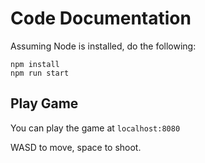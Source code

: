 # Code Documentation

Assuming Node is installed, do the following:

```
npm install
npm run start
```

## Play Game

You can play the game at `localhost:8080`

WASD to move, space to shoot.